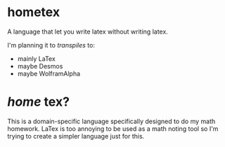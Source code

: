 # hometex
A language that let you write latex without writing latex.

I'm planning it to *transpiles* to:
- mainly LaTex
- maybe Desmos
- maybe WolframAlpha

# *home* tex?
This is a domain-specific language specifically designed to do my math homework.
LaTex is too annoying to be used as a math noting tool so I'm trying to create a simpler language just for this.

